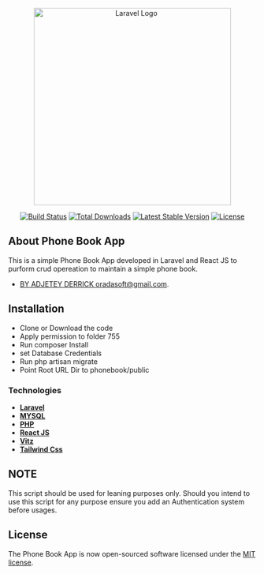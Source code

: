 <p align="center"><a href="https://laravel.com" target="_blank"><img src="https://raw.githubusercontent.com/laravel/art/master/logo-lockup/5%20SVG/2%20CMYK/1%20Full%20Color/laravel-logolockup-cmyk-red.svg" width="400" alt="Laravel Logo"></a></p>

<p align="center">
<a href="https://github.com/laravel/framework/actions"><img src="https://github.com/laravel/framework/workflows/tests/badge.svg" alt="Build Status"></a>
<a href="https://packagist.org/packages/laravel/framework"><img src="https://img.shields.io/packagist/dt/laravel/framework" alt="Total Downloads"></a>
<a href="https://packagist.org/packages/laravel/framework"><img src="https://img.shields.io/packagist/v/laravel/framework" alt="Latest Stable Version"></a>
<a href="https://packagist.org/packages/laravel/framework"><img src="https://img.shields.io/packagist/l/laravel/framework" alt="License"></a>
</p>

## About Phone Book App

This is a simple Phone Book App developed in Laravel and React JS to purform crud opereation to maintain a simple phone book.

- [BY ADJETEY DERRICK oradasoft@gmail.com](https://github.com/oralivebox/p).


## Installation
- Clone or Download the code
- Apply permission to folder 755
- Run composer Install
- set Database Credentials
- Run php artisan migrate
- Point Root URL Dir to phonebook/public


### Technologies

- **[Laravel](#)**
- **[MYSQL](#)**
- **[PHP](#)**
- **[React JS](#)**
- **[Vitz](#)**
- **[Tailwind Css](#)**

## NOTE
This script should be used for leaning purposes only. Should you intend to use this script for any purpose ensure you add an Authentication system before usages.

## License

The Phone Book App is now open-sourced software licensed under the [MIT license](https://opensource.org/licenses/MIT).


